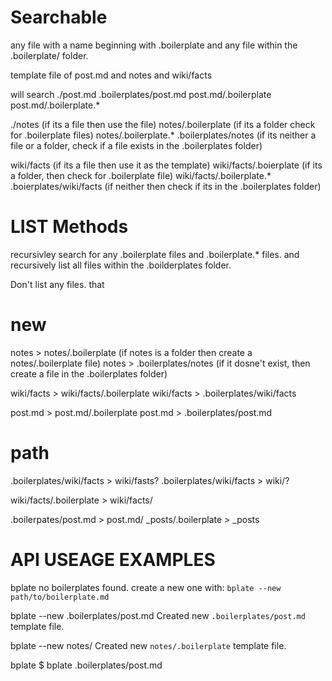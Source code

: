 
# Searchable

any file with a name beginning with .boilerplate
and any file within the .boilerplate/ folder.

template file of
post.md and notes and wiki/facts

will search
./post.md
.boilerplates/post.md
post.md/.boilerplate
post.md/.boilerplate.*

./notes (if its a file then use the file)
notes/.boilerplate (if its a folder check for .boilerplate files)
notes/.boilerplate.*
.boilerplates/notes (if its neither a file or a folder, check if a file exists in the .boilerplates folder)

wiki/facts (if its a file then use it as the template)
wiki/facts/.boierplate (if its a folder, then check for .boilerplate file)
wiki/facts/.boilerplate.*
.boierplates/wiki/facts (if neither then check if its in the .boilerplates folder)

# LIST Methods

recursivley search for any .boilerplate files and .boilerplate.* files.
and recursively list all files within the .boilderplates folder.

Don't list any files. that 

# new

notes > notes/.boilerplate (if notes is a folder then create a notes/.boilerplate file)
notes > .boilerplates/notes (if it dosne't exist, then create a file in the .boilerplates folder)

wiki/facts > wiki/facts/.boilerplate
wiki/facts > .boilerplates/wiki/facts

post.md > post.md/.boilerplate
post.md > .boilerplates/post.md

# path

.boilerplates/wiki/facts > wiki/fasts?
.boilerplates/wiki/facts > wiki/?

wiki/facts/.boilerplate > wiki/facts/

.boilerpates/post.md > post.md/
_posts/.boilerplate > _posts


# API USEAGE EXAMPLES

bplate
no boilerplates found.
create a new one with: `bplate --new path/to/boilerplate.md`

bplate --new .boilerplates/post.md
Created new `.boilerplates/post.md` template file.

bplate --new notes/
Created new `notes/.boilerplate` template file.


bplate
$ bplate .boilerplates/post.md <title> [tags]
> _posts/{{ date }}-{{ title | slugify }}.md

$ bplate notes/.boilerplate <title>
> {{ path }}/{{ date }}-{{ title | slugify }}.md


bplate .boilerplates/post.md
Missing requiered <title> argment.


bplate .boilerplates/post.md "Foo Bar"
or
bplate post.md "Foo Bar"
Created `_post/yyyy-mm-dd-foo-bar.md` from `.boilerplates/post.md` boilerplate.


# API THOUGHTS

bplate --new path/to/new/file.md [...args]

bplate path/to/template.md --slug="{{ count }}.md" [...args]

bplate path/to/template.md [...args]


bplate --list

posts_boilerplate.md


bplate .boilerplates/post.md "Foo Bar"

Created `_` from `%v` boilerplate.", slug,name)

bplate --new path/to/new/file.md [...args]

bplate path/to/template.md --slug="{{ count }}.md" [...args]

bplate path/to/template.md [...args]


bplate --list

posts_boilerplate.md




